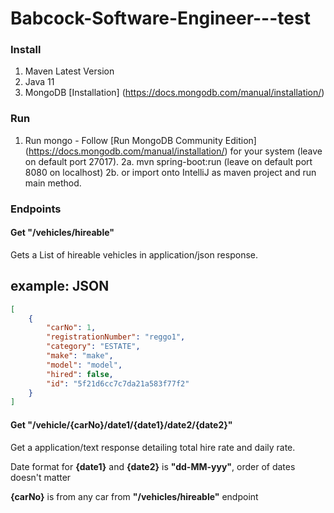 # Babcock-Software-Engineer---test

### Install ###

1. Maven Latest Version
2. Java 11
3. MongoDB [Installation] (https://docs.mongodb.com/manual/installation/)

### Run ###

1. Run mongo - Follow [Run MongoDB Community Edition] (https://docs.mongodb.com/manual/installation/) for your system (leave on default port 27017).
2a. mvn spring-boot:run (leave on default port 8080 on localhost)
2b. or import onto IntelliJ as maven project and run main method.

### Endpoints ###

#### Get "/vehicles/hireable" ####

Gets a List of hireable vehicles in application/json response.

example:
JSON
----

```json
[
    {
        "carNo": 1,
        "registrationNumber": "reggo1",
        "category": "ESTATE",
        "make": "make",
        "model": "model",
        "hired": false,
        "id": "5f21d6cc7c7da21a583f77f2"
    }
]
```
#### Get "/vehicle/{carNo}/date1/{date1}/date2/{date2}" ####

Get a application/text response detailing total hire rate and daily rate.

Date format for **{date1}** and **{date2}** is **"dd-MM-yyy"**, order of dates doesn't matter

**{carNo}** is from any car from **"/vehicles/hireable"** endpoint
